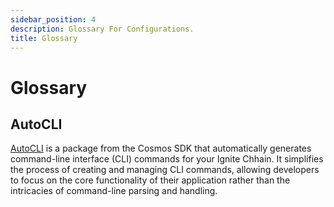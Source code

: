 ```yaml
---
sidebar_position: 4
description: Glossary For Configurations.
title: Glossary
---
```


# Glossary

## AutoCLI

[AutoCLI](https://docs.cosmos.network/main/learn/advanced/autocli) is a package from the Cosmos SDK that automatically generates command-line interface (CLI) commands for your Ignite Chhain. It simplifies the process of creating and managing CLI commands, allowing developers to focus on the core functionality of their application rather than the intricacies of command-line parsing and handling.
